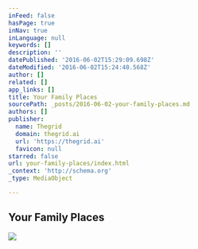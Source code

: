 ```yaml
---
inFeed: false
hasPage: true
inNav: true
inLanguage: null
keywords: []
description: ''
datePublished: '2016-06-02T15:29:09.698Z'
dateModified: '2016-06-02T15:24:40.568Z'
author: []
related: []
app_links: []
title: Your Family Places
sourcePath: _posts/2016-06-02-your-family-places.md
authors: []
publisher:
  name: Thegrid
  domain: thegrid.ai
  url: 'https://thegrid.ai'
  favicon: null
starred: false
url: your-family-places/index.html
_context: 'http://schema.org'
_type: MediaObject

---
```

<article style=""><h1>Your Family Places</h1><img src="https://the-grid-user-content.s3-us-west-2.amazonaws.com/aa1fad00-f8db-4a1c-a14b-ac7fb46a54df.jpg" /></article>